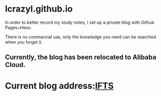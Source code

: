 # lcrazyl.github.io     
In order to better record my study notes, I set up a private blog with Github Pages+Hexo.  

There is no commercial use, only the knowledge you need can be searched when you forget it.  

## Currently, the blog has been relocated to Alibaba Cloud.   

# Current blog address:[IFTS](https://www.swiftslee.cn/)
